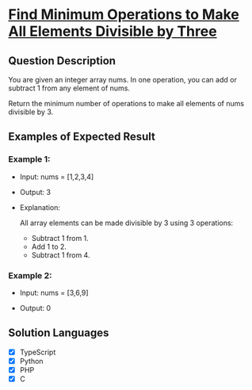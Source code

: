 # [Find Minimum Operations to Make All Elements Divisible by Three](https://leetcode.com/problems/find-minimum-operations-to-make-all-elements-divisible-by-three/description/)

## Question Description

You are given an integer array nums. In one operation, you can add or subtract 1 from any element of nums.

Return the minimum number of operations to make all elements of nums divisible by 3.

## Examples of Expected Result

### Example 1:

- Input: nums = [1,2,3,4]

- Output: 3

- Explanation:

  All array elements can be made divisible by 3 using 3 operations:

  - Subtract 1 from 1.
  - Add 1 to 2.
  - Subtract 1 from 4.

### Example 2:

- Input: nums = [3,6,9]

- Output: 0

## Solution Languages

- [x] TypeScript
- [x] Python
- [x] PHP
- [x] C
